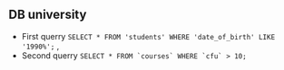 ## DB university

- First querry ```SELECT * FROM 'students' WHERE 'date_of_birth' LIKE '1990%';``` ,
- Second querry ```SELECT * FROM `courses` WHERE `cfu` > 10; ```